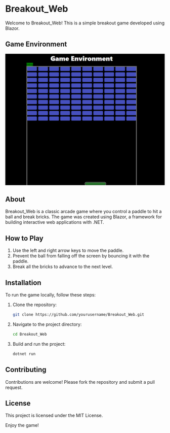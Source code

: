# Breakout_Web

Welcome to Breakout_Web! This is a simple breakout game developed using Blazor.

## Game Environment

![Game Environment](images/image.png)

## About

Breakout_Web is a classic arcade game where you control a paddle to hit a ball and break bricks. The game was created using Blazor, a framework for building interactive web applications with .NET.

## How to Play

1. Use the left and right arrow keys to move the paddle.
2. Prevent the ball from falling off the screen by bouncing it with the paddle.
3. Break all the bricks to advance to the next level.

## Installation

To run the game locally, follow these steps:

1. Clone the repository:
    ```sh
    git clone https://github.com/yourusername/Breakout_Web.git
    ```
2. Navigate to the project directory:
    ```sh
    cd Breakout_Web
    ```
3. Build and run the project:
    ```sh
    dotnet run
    ```

## Contributing

Contributions are welcome! Please fork the repository and submit a pull request.

## License

This project is licensed under the MIT License.

Enjoy the game!